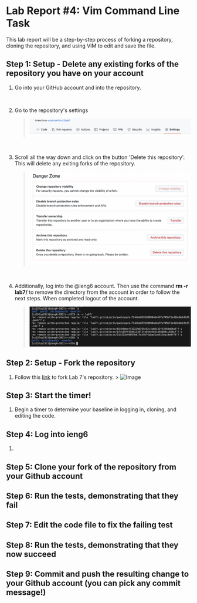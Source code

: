 # Lab Report #4: Vim Command Line Task 
This lab report will be a step-by-step process of forking a repository, cloning the repository, 
and using VIM to edit and save the file. 

## Step 1: Setup - Delete any existing forks of the repository you have on your account
  
  1) Go into your GitHub account and into the repository.
  <br>
   
   
  2) Go to the repository's settings 
     > ![Image](GitSettings.png)
  <br>
  
  
  3) Scroll all the way down and click on the button 'Delete this repository'. 
     This will delete any exiting forks of the repository. 
     > ![Image](DeleteRepos..png)
  <br>
  
  
  4) Additionally, log into the @ieng6 account. Then use the command **rm -r lab7/** to remove the directory
     from the account in order to follow the next steps. When completed logout of the account.  
     > ![Image](RemoveLab7.png)

## Step 2: Setup - Fork the repository

  1) Follow this [link](https://github.com/ucsd-cse15l-s23/lab7) to fork Lab 7's repository. 
    > ![Image]()


## Step 3: Start the timer!

  1) Begin a timer to determine your baseline in logging in, cloning, and editing the code. 


## Step 4: Log into ieng6

  1) 


## Step 5: Clone your fork of the repository from your Github account


## Step 6: Run the tests, demonstrating that they fail


## Step 7: Edit the code file to fix the failing test


## Step 8: Run the tests, demonstrating that they now succeed


## Step 9: Commit and push the resulting change to your Github account (you can pick any commit message!)
